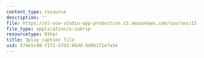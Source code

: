 ```yaml
---
content_type: resource
description: ''
file: https://ol-ocw-studio-app-production.s3.amazonaws.com/courses/15-071-the-analytics-edge-spring-2017/574e5c98f17157d386dd5d961f1e7a3e_J9-3p_J9o2Y.vtt
file_type: application/x-subrip
resourcetype: Other
title: 3play caption file
uid: 574e5c98-f171-57d3-86dd-5d961f1e7a3e
---
```

